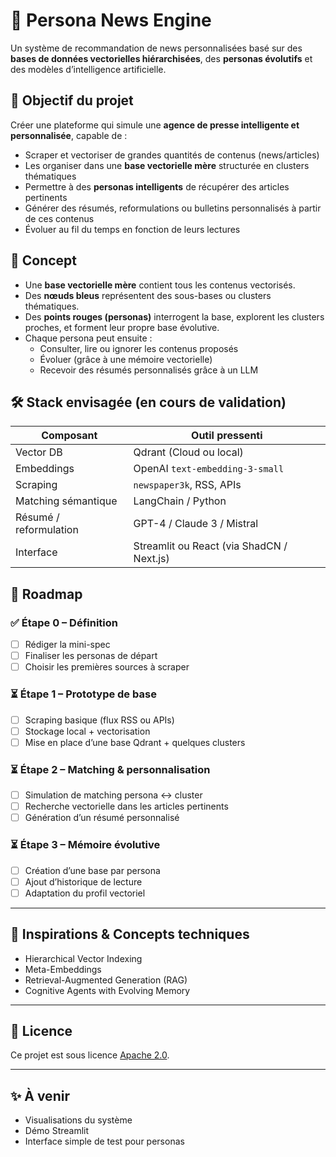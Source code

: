 # 🧠 Persona News Engine

Un système de recommandation de news personnalisées basé sur des **bases de données vectorielles hiérarchisées**, des **personas évolutifs** et des modèles d’intelligence artificielle.

## 📌 Objectif du projet

Créer une plateforme qui simule une **agence de presse intelligente et personnalisée**, capable de :

- Scraper et vectoriser de grandes quantités de contenus (news/articles)
- Les organiser dans une **base vectorielle mère** structurée en clusters thématiques
- Permettre à des **personas intelligents** de récupérer des articles pertinents
- Générer des résumés, reformulations ou bulletins personnalisés à partir de ces contenus
- Évoluer au fil du temps en fonction de leurs lectures

## 🧩 Concept

- Une **base vectorielle mère** contient tous les contenus vectorisés.
- Des **nœuds bleus** représentent des sous-bases ou clusters thématiques.
- Des **points rouges (personas)** interrogent la base, explorent les clusters proches, et forment leur propre base évolutive.
- Chaque persona peut ensuite :
  - Consulter, lire ou ignorer les contenus proposés
  - Évoluer (grâce à une mémoire vectorielle)
  - Recevoir des résumés personnalisés grâce à un LLM

## 🛠️ Stack envisagée (en cours de validation)

| Composant | Outil pressenti |
|-----------|-----------------|
| Vector DB | Qdrant (Cloud ou local) |
| Embeddings | OpenAI `text-embedding-3-small` |
| Scraping | `newspaper3k`, RSS, APIs |
| Matching sémantique | LangChain / Python |
| Résumé / reformulation | GPT-4 / Claude 3 / Mistral |
| Interface | Streamlit ou React (via ShadCN / Next.js) |

## 🚧 Roadmap

### ✅ Étape 0 – Définition
- [ ] Rédiger la mini-spec
- [ ] Finaliser les personas de départ
- [ ] Choisir les premières sources à scraper

### ⏳ Étape 1 – Prototype de base
- [ ] Scraping basique (flux RSS ou APIs)
- [ ] Stockage local + vectorisation
- [ ] Mise en place d’une base Qdrant + quelques clusters

### ⏳ Étape 2 – Matching & personnalisation
- [ ] Simulation de matching persona ↔ cluster
- [ ] Recherche vectorielle dans les articles pertinents
- [ ] Génération d’un résumé personnalisé

### ⏳ Étape 3 – Mémoire évolutive
- [ ] Création d’une base par persona
- [ ] Ajout d’historique de lecture
- [ ] Adaptation du profil vectoriel

---

## 🧠 Inspirations & Concepts techniques

- Hierarchical Vector Indexing
- Meta-Embeddings
- Retrieval-Augmented Generation (RAG)
- Cognitive Agents with Evolving Memory

---

## 📄 Licence

Ce projet est sous licence [Apache 2.0](LICENSE).

---

## ✨ À venir

- Visualisations du système
- Démo Streamlit
- Interface simple de test pour personas

